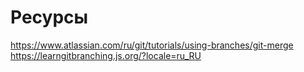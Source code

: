 # Ресурсы

https://www.atlassian.com/ru/git/tutorials/using-branches/git-merge
https://learngitbranching.js.org/?locale=ru_RU